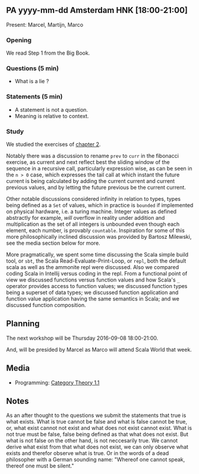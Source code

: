 ## PA yyyy-mm-dd Amsterdam HNK [18:00-21:00]

Present: Marcel, Martijn, Marco

### Opening

We read Step 1 from the Big Book.

### Questions (5 min)

- What is a lie ?

### Statements (5 min)

- A statement is not a question.
- Meaning is relative to context.

### Study

We studied the exercises of [chapter 2](goo.gl/7Bp6j1).

Notably there was a discussion to rename `prev` to `curr` in the fibonacci exercise, as current and next reflect best the sliding window of the sequence in a recursive call, particularly expression wise, as can be seen in the `n > 0` case, which expresses the tail call at which instant the future current is being calculated by adding the current current and current previous values, and by letting the future previous be the current current.

Other notable discussions considered infinity in relation to types, types being defined as a `Set` of values, which in practice is `bounded` if implemented on physical hardware, i.e. a turing machine.  Integer values as defined abstractly for example, _will_ overflow in reality under addition and multiplication as the set of all integers is unbounded even though each element, each number, is provably `countable`.  Inspiration for some of this more philosophically inclined discussion was provided by Bartosz Milewski, see the media section below for more.

More pragmatically, we spent some time discussing the Scala simple build tool, or `sbt`, the Scala Read-Evaluate-Print-Loop, or `repl`, both the default scala as well as the ammonite repl were discussed.  Also we compared coding Scala in Intellij versus coding in the repl.  From a functional point of view we discussed functions versus function values and how Scala's `_` operator provides access to function values; we discussed function types being a superset of data types;  we discussed function application and function value application having the same semantics in Scala;  and we discussed function composition.

## Planning

The next workshop will be Thursday 2016-09-08 18:00-21:00.

And, will be presided by Marcel as Marco will attend Scala World that week.

## Media

- Programming:
  [Category Theory 1.1](https://www.youtube.com/watch?v=I8LbkfSSR58)

## Notes

As an after thought to the questions we submit the statements that true is what exists.  What is true cannot be false and what is false cannot be true, or, what exist cannot not exist and what does not exist cannot exist.  What is not true must be false, false being defined as that what does not exist.  But what is not false on the other hand, is not neccesarily true.  We cannot derive what exist from that what does not exist, we can only observe what exists and therefor observe what is true.  Or in the words of a dead philosopher with a German sounding name:  "Whereof one cannot speak, thereof one must be silent."


